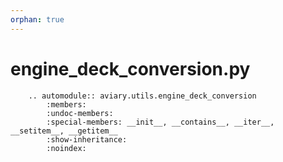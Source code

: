 ```yaml
---
orphan: true
---
```


# engine_deck_conversion.py

```{eval-rst}
    .. automodule:: aviary.utils.engine_deck_conversion
        :members:
        :undoc-members:
        :special-members: __init__, __contains__, __iter__, __setitem__, __getitem__
        :show-inheritance:
        :noindex:
```
